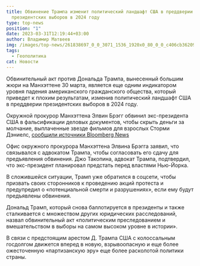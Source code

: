 ```yaml
---
title: Обвинение Трампа изменит политический ландшафт США в преддверии
  президентских выборов в 2024 году
type: top-news
position: "1"
date: 2023-03-31T12:19:44+03:00
author: Владимир Матвеев
img: /images/top-news/261838697_0_0_3071_1536_1920x0_80_0_0_c406cb36209afda04c9d52b51ce91fdb.jpg
tags:
  - Геополитика
cat: Новости
---
```

Обвинительный акт против Дональда Трампа, вынесенный большим жюри на Манхэттене 30 марта, является еще одним индикатором уровня падения американского гражданского общества, который приведет к плохим результатам, изменив политический ландшафт США в преддверии президентских выборов в 2024 году. 

Окружной прокурор Манхэттена Элвин Брэгг обвинил экс-президента США в фальсификации деловых документов, чтобы скрыть деньги за молчание, выплаченные звезде фильмов для взрослых Сторми Дэниелс, [сообщили источники Bloomberg News ](https://www.bloomberg.com/news/articles/2023-03-30/trump-indictment-stokes-divisions-ahead-of-2024-us-elections?srnd=premium-europe)

Офис окружного прокурора Манхэттена Элвина Брэгга заявил, что связывался с адвокатом Трампа, чтобы согласовать его сдачу для предъявления обвинения. Джо Такопина, адвокат Трампа, подтвердил, что экс-президент планировал предстать перед властями Нью-Йорка.

В сложившейся ситуации, Трамп уже обратился в соцсети, чтобы призвать своих сторонников к проведению акций протеста и предупредил о «потенциальной смерти и разрушениях», если ему будут предъявлены обвинения.  

Дональд Трамп, который снова баллотируется в президенты и также сталкивается с множеством других юридических расследований, назвал обвинительный акт «политическим преследованием и вмешательством в выборы на самом высоком уровне в истории». 

В связи с предстоящим арестом Д. Трампа США с колоссальным госдолгом движется вперед в новую, взрывоопасную и еще более ожесточенную «партизанскую эру» еще более расколотой политики страны.